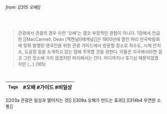 
###### from: [[315 오배]]

<br/>

>관광에서 관광의 경우 이런 '오배'는 결코 부정적인 경험이 아니다. 1장에서 언급한 [[MacCannell, Dean (맥켄널)|매캐널]]은 1900년에 열린 파리 만국박람회에 맞춰 발행된 영국인을 위한 관광 가이드에서 방문할 장소로 하수도, 시체 안치소, 도살장 등을 소개하고 있는 점에 주목할 것을 권한다. 이들은 자국에서라면 결코 그런 장소에 가지 않겠지만 파리에서는 간다. 어디까지나 호기심 때문이었겠지만 (...) (165) 

<br/>

| <small> Tags </small> | #오배 #가이드 #비일상  |
| --- | --- |

[[203a 관광은 일상과 떨어지는 것]]
[[308a 오해가 만드는 효과]]
[[314b4 우연한 소통]]